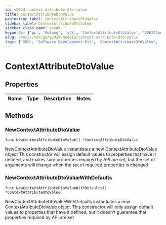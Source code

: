 ```yaml
---
id: v2024-context-attribute-dto-value
title: ContextAttributeDtoValue
pagination_label: ContextAttributeDtoValue
sidebar_label: ContextAttributeDtoValue
sidebar_class_name: gosdk
keywords: ['go', 'Golang', 'sdk', 'ContextAttributeDtoValue', 'V2024ContextAttributeDtoValue'] 
slug: /tools/sdk/go/v2024/models/context-attribute-dto-value
tags: ['SDK', 'Software Development Kit', 'ContextAttributeDtoValue', 'V2024ContextAttributeDtoValue']
---
```


# ContextAttributeDtoValue

## Properties

Name | Type | Description | Notes
------------ | ------------- | ------------- | -------------

## Methods

### NewContextAttributeDtoValue

`func NewContextAttributeDtoValue() *ContextAttributeDtoValue`

NewContextAttributeDtoValue instantiates a new ContextAttributeDtoValue object
This constructor will assign default values to properties that have it defined,
and makes sure properties required by API are set, but the set of arguments
will change when the set of required properties is changed

### NewContextAttributeDtoValueWithDefaults

`func NewContextAttributeDtoValueWithDefaults() *ContextAttributeDtoValue`

NewContextAttributeDtoValueWithDefaults instantiates a new ContextAttributeDtoValue object
This constructor will only assign default values to properties that have it defined,
but it doesn't guarantee that properties required by API are set


